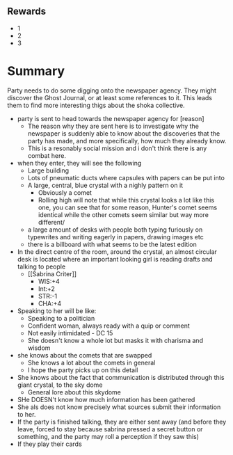 ## Rewards
- 1
- 2
- 3

# Summary
Party needs to do some digging onto the newspaper agency. They might discover the Ghost Journal, or at least some references to it. This leads them to find more interesting thigs about the shoka collective.

- party is sent to head towards the newspaper agency for [reason]
	- The reason why they are sent here is to investigate why the newspaper is suddenly able to know about the discoveries that the party has made, and more specifically, how much they already know.
	- This is a resonably social mission and i don't think there is any combat here.
- when they enter, they will see the following
	- Large building
	- Lots of pneumatic ducts where capsules with papers can be put into
	- A large, central, blue crystal with a nighly pattern on it
		- Obviously a comet
		- Rolling high will note that while this crystal looks a lot like this one, you can see that for some reason, Hunter's comet seems identical while the other comets seem similar but way more different/
	- a large amount of desks with people both typing furiously on typewrites and writing eagerly in papers, drawing images etc
	- there is a billboard with what seems to be the latest edition
- In the direct centre of the room, around the crystal, an almost circular desk is located where an important looking girl is reading drafts and talking to people
	- [[Sabrina Criter]]
		- WIS:+4
		- Int:+2
		- STR:-1
		- CHA:+4
- Speaking to her will be like:
	- Speaking to a politician
	- Confident woman, always ready with a quip or comment
	- Not easily intimidated - DC 15
	- She doesn't know a whole lot but masks it with charisma and wisdom
- she knows about the comets that are swapped
	- She knows a lot about the comets in general
	- I hope the party picks up on this detail
- She knows about the fact that communication is distributed through this giant crystal, to the sky dome
	- General lore about this skydome
- SHe DOESN't know how much information has been gathered
- She als does not know precisely what sources submit their information to her.
- If the party is finished talking, they are either sent away (and before they leave, forced to stay because sabrina pressed a secret button or something, and the party may roll a perception if they saw this)
- If they play their cards 